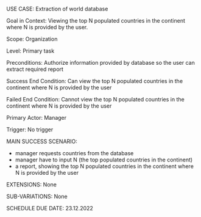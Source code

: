 USE CASE: Extraction of world database

Goal in Context: Viewing the top N populated countries in the continent where N is provided by the user.

Scope: Organization

Level: Primary task

Preconditions: Authorize information provided by database so the user can extract required report

Success End Condition: Can view the top N populated countries in the continent where N is provided by the user

Failed End Condition: Cannot view the top N populated countries in the continent where N is provided by the user

Primary Actor: Manager 

Trigger: No trigger

MAIN SUCCESS SCENARIO:
- manager requests countries from the database
- manager have to input N (the top populated countries in the continent)
- a report, showing the top N populated countries in the continent where N is provided by the user

EXTENSIONS: None

SUB-VARIATIONS: None

SCHEDULE DUE DATE: 23.12.2022